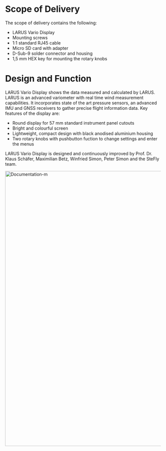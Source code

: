 # Scope of Delivery
The scope of delivery contains the following:
* LARUS Vario Display
* Mounting screws
* 1:1 standard RJ45 cable
* Micro SD card with adapter
* D-Sub-9 solder connector and housing
* 1,5 mm HEX key for mounting the rotary knobs

# Design and Function
LARUS Vario Display shows the data measured and calculated by LARUS. LARUS is an advanced variometer with real time wind measurement capabilities. It incorporates state of the art pressure sensors, an advanced IMU and GNSS receivers to gather precise flight information data. 
Key features of the display are: 
* Round display for 57 mm standard instrument panel cutouts
* Bright and colourful screen
* Lightweight, compact design with black anodised aluminium housing
* Two rotary knobs with pushbutton fuction to change settings and enter the menus

LARUS Vario Display is designed and continuously improved by Prof. Dr. Klaus Schäfer, Maximilian Betz, Winfried Simon, Peter Simon and the SteFly team. 

<img width="890" alt="Documentation-m" src="https://github.com/user-attachments/assets/446cb366-d1db-490a-aade-e2a6edea616f" />

